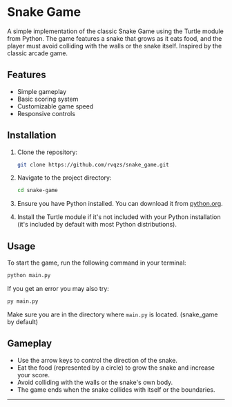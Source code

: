 # Snake Game

A simple implementation of the classic Snake Game using the Turtle module from Python. The game features a snake that grows as it eats food, and the player must avoid colliding with the walls or the snake itself. Inspired by the classic arcade game.

## Features

- Simple gameplay
- Basic scoring system
- Customizable game speed
- Responsive controls

## Installation

1. Clone the repository:

   ```bash
   git clone https://github.com/rvqzs/snake_game.git
   ```

2. Navigate to the project directory:

   ```bash
   cd snake-game
   ```

3. Ensure you have Python installed. You can download it from [python.org](https://www.python.org/downloads/).

4. Install the Turtle module if it's not included with your Python installation (it's included by default with most Python distributions).

## Usage

To start the game, run the following command in your terminal:

```bash
python main.py
```
If you get an error you may also try:

```bash
py main.py
```

Make sure you are in the directory where `main.py` is located. (snake_game by default)

## Gameplay

- Use the arrow keys to control the direction of the snake.
- Eat the food (represented by a circle) to grow the snake and increase your score.
- Avoid colliding with the walls or the snake's own body.
- The game ends when the snake collides with itself or the boundaries.

---
